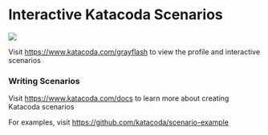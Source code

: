# Interactive Katacoda Scenarios

[![](http://shields.katacoda.com/katacoda/grayflash/count.svg)](https://www.katacoda.com/grayflash "Get your profile on Katacoda.com")

Visit https://www.katacoda.com/grayflash to view the profile and interactive scenarios

### Writing Scenarios
Visit https://www.katacoda.com/docs to learn more about creating Katacoda scenarios

For examples, visit https://github.com/katacoda/scenario-example

